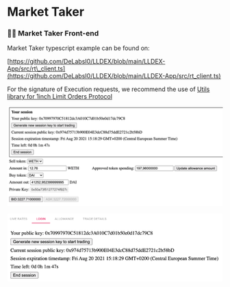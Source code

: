 # Market Taker

### 👨‍🌾 Market Taker Front-end

Market Taker typescript example can be found on:

[https://github.com/DeLabsI0/LLDEX/blob/main/LLDEX-App/src/rt\_client.ts](https://github.com/DeLabsI0/LLDEX/blob/main/LLDEX-App/src/rt_client.ts)

For the signature of Execution requests, we recommend the use of [Utils library for 1inch Limit Orders Protocol](https://github.com/1inch/limit-order-protocol-utils)

![](.gitbook/assets/image%20%282%29.png)



![](.gitbook/assets/image%20%285%29.png)







